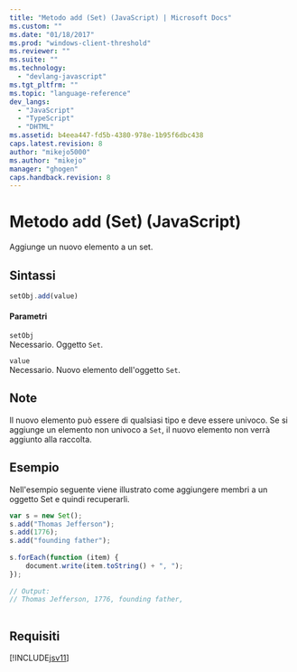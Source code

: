 ```yaml
---
title: "Metodo add (Set) (JavaScript) | Microsoft Docs"
ms.custom: ""
ms.date: "01/18/2017"
ms.prod: "windows-client-threshold"
ms.reviewer: ""
ms.suite: ""
ms.technology: 
  - "devlang-javascript"
ms.tgt_pltfrm: ""
ms.topic: "language-reference"
dev_langs: 
  - "JavaScript"
  - "TypeScript"
  - "DHTML"
ms.assetid: b4eea447-fd5b-4380-978e-1b95f6dbc438
caps.latest.revision: 8
author: "mikejo5000"
ms.author: "mikejo"
manager: "ghogen"
caps.handback.revision: 8
---
```

# Metodo add (Set) (JavaScript)
Aggiunge un nuovo elemento a un set.  
  
## Sintassi  
  
```javascript  
setObj.add(value)  
```  
  
#### Parametri  
 `setObj`  
 Necessario.  Oggetto `Set`.  
  
 `value`  
 Necessario.  Nuovo elemento dell'oggetto `Set`.  
  
## Note  
 Il nuovo elemento può essere di qualsiasi tipo e deve essere univoco.  Se si aggiunge un elemento non univoco a `Set`, il nuovo elemento non verrà aggiunto alla raccolta.  
  
## Esempio  
 Nell'esempio seguente viene illustrato come aggiungere membri a un oggetto Set e quindi recuperarli.  
  
```javascript  
var s = new Set();  
s.add("Thomas Jefferson");  
s.add(1776);  
s.add("founding father");  
  
s.forEach(function (item) {  
    document.write(item.toString() + ", ");  
});  
  
// Output:  
// Thomas Jefferson, 1776, founding father,  
  
```  
  
## Requisiti  
 [!INCLUDE[jsv11](../../javascript/reference/includes/jsv11-md.md)]